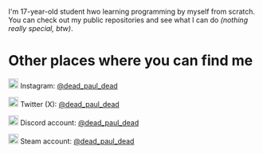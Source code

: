 I'm 17-year-old student hwo learning programming by myself from scratch. 
You can check out my public repositories and see what I can do 
_(nothing really special, btw)_.

# Other places where you can find me 
<img src="https://cdn-icons-png.flaticon.com/128/1384/1384031.png" height="20px"> Instagram: [@dead_paul_dead](https://www.instagram.com/dead_paul_dead)

<img src="https://cdn-icons-png.flaticon.com/128/5968/5968958.png" height="20px"> Twitter (X): [@dead_paul_dead](https://x.com/dead_paul_dead)

<img src="https://cdn-icons-png.flaticon.com/128/4945/4945914.png" height="20px"> Discord account: [@dead_paul_dead](https://discordapp.com/users/dead_paul_dead)

<img src="https://cdn-icons-png.flaticon.com/128/3670/3670382.png" height="20px"> Steam account: [@dead_paul_dead](https://steamcommunity.com/id/dead_paul_dead)